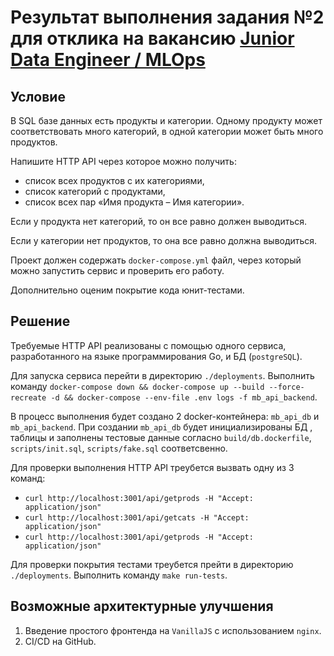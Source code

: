 # Результат выполнения задания №2 для отклика на вакансию [Junior Data Engineer / MLOps](https://hh.ru/vacancy/71576476)
## Условие
В SQL базе данных есть продукты и категории. Одному продукту может соответствовать много категорий, в одной категории может быть много продуктов.

Напишите HTTP API через которое можно получить:

- список всех продуктов с их категориями,
- список категорий с продуктами,
- список всех пар «Имя продукта – Имя категории».

Если у продукта нет категорий, то он все равно должен выводиться.

Если у категории нет продуктов, то она все равно должна выводиться.

Проект должен содержать `docker-compose.yml` файл, через который можно запустить сервис и проверить его работу.

Дополнительно оценим покрытие кода юнит-тестами.

## Решение
Требуемые HTTP API реализованы с помощью одного сервиса, разработанного на языке программирования Go, и БД (`postgreSQL`).

Для запуска сервиса перейти в директорию `./deployments`. Выполнить команду `docker-compose down && docker-compose up --build --force-recreate -d && docker-compose --env-file .env logs -f mb_api_backend`.

В процесс выполнения будет создано 2 docker-контейнера: `mb_api_db` и `mb_api_backend`. При создании `mb_api_db` будет инициализированы БД , таблицы и заполнены тестовые данные согласно `build/db.dockerfile`, `scripts/init.sql`, `scripts/fake.sql` соответсвенно.

Для проверки выполнения HTTP API треубется вызвать одну из 3 команд:

- `curl http://localhost:3001/api/getprods -H "Accept: application/json"`
- `curl http://localhost:3001/api/getcats -H "Accept: application/json"`
- `curl http://localhost:3001/api/getprods -H "Accept: application/json"`

Для проверки покрытия тестами треубется прейти в директорию `./deployments`. Выполнить команду `make run-tests`.

## Возможные архитектурные улучшения
1. Введение простого фронтенда на `VanillaJS` с использованием `nginx`.
2. CI/CD на GitHub.